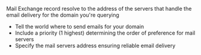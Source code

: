 Mail Exchange record
resolve to the address of the servers that handle the email delivery for the domain you're querying
 - Tell the world where to send emails for your domain
 - Include a priority (1 highest) determining the order of preference for mail servers
 - Specify the mail servers address ensuring reliable email delivery